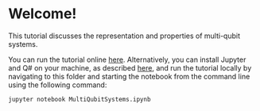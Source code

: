 # Welcome!

This tutorial discusses the representation and properties of multi-qubit systems.

You can run the tutorial online [here](https://mybinder.org/v2/gh/Microsoft/QuantumKatas/main?filepath=tutorials/MultiQubitSystems/MultiQubitSystems.ipynb).
Alternatively, you can install Jupyter and Q# on your machine, as described [here](https://docs.microsoft.com/azure/quantum/install-jupyter-qkd), and run the tutorial locally by navigating to this folder and starting the notebook from the command line using the following command:

    jupyter notebook MultiQubitSystems.ipynb
